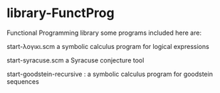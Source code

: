 # library-FunctProg
Functional Programming library
some programs included here are:

start-λογικι.scm a symbolic calculus program for logical expressions

start-syracuse.scm a Syracuse conjecture tool

start-goodstein-recursive : a symbolic calculus program for goodstein sequences
